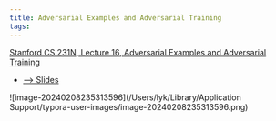 ```yaml
---
title: Adversarial Examples and Adversarial Training
tags:
---
```


[Stanford CS 231N, Lecture 16, Adversarial Examples and Adversarial Training](https://youtu.be/CIfsB_EYsVI?si=lnZR7cUcy93HU0W8)

* [--> Slides](http://cs231n.stanford.edu/slides/2017/cs231n_2017_lecture16.pdf)

![image-20240208235313596](/Users/lyk/Library/Application Support/typora-user-images/image-20240208235313596.png)
